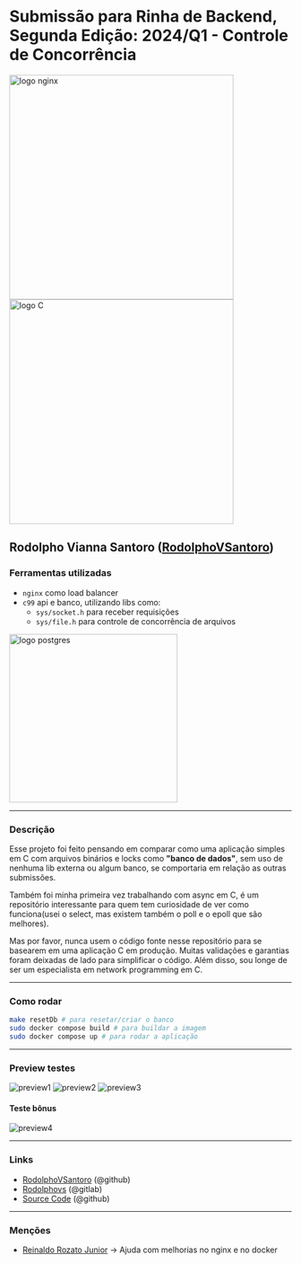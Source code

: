 # Submissão para Rinha de Backend, Segunda Edição: 2024/Q1 - Controle de Concorrência


<img src="https://upload.wikimedia.org/wikipedia/commons/c/c5/Nginx_logo.svg" alt="logo nginx" width="400" height="auto">
<br />
<img src="https://imgs.search.brave.com/CJ1qsQ77NgbW8m08i7yLKL6m78khjHtNRuLy082Pg-w/rs:fit:860:0:0/g:ce/aHR0cHM6Ly91cGxv/YWQud2lraW1lZGlh/Lm9yZy93aWtpcGVk/aWEvY29tbW9ucy8w/LzBlL1RoZV9DX1By/b2dyYW1taW5nX0xh/bmd1YWdlLF9GaXJz/dF9FZGl0aW9uX0Nv/dmVyLnN2Zw.svg" alt="logo C" width="400" height="auto">

## Rodolpho Vianna Santoro ([RodolphoVSantoro](https://github.com/RodolphoVSantoro))

### Ferramentas utilizadas

- `nginx` como load balancer
- `c99` api e banco, utilizando libs como:
  - `sys/socket.h` para receber requisições
  - `sys/file.h` para controle de concorrência de arquivos

<img src="https://s3.amazonaws.com/codenewbie-assets/blogs/binarydropping.gif" alt="logo postgres" width="300" height="auto">

---
### Descrição

Esse projeto foi feito pensando em comparar como uma aplicação simples em C com arquivos binários e locks como **"banco de dados"**, sem uso de nenhuma lib externa ou algum banco, se comportaria em relação as outras submissões.

Também foi minha primeira vez trabalhando com async em C, é um repositório interessante para quem tem curiosidade de ver como funciona(usei o select, mas existem também o poll e o epoll que são melhores).

Mas por favor, nunca usem o código fonte nesse repositório para se basearem em uma aplicação C em produção. Muitas validações e garantias foram deixadas de lado para simplificar o código. Além disso, sou longe de ser um especialista em network programming em C.

---

### Como rodar
```bash
make resetDb # para resetar/criar o banco
sudo docker compose build # para buildar a imagem
sudo docker compose up # para rodar a aplicação
```

---

### Preview testes

<img src="https://i.imgur.com/QARPqZu.png" alt="preview1" width="auto" height="auto">

<img src="https://i.imgur.com/wlZj7Ft.png" alt="preview2" width="auto" height="auto">

<img src="https://i.imgur.com/9EAG9iF.png" alt="preview3" width="auto" height="auto">

#### Teste bônus

<img src="https://i.imgur.com/VX6tckh.png" alt="preview4" width="auto" height="auto">

---
### Links

- [RodolphoVSantoro](https://github.com/RodolphoVSantoro) (@github)
- [Rodolphovs](https://gitlab.com/Rodolphovs) (@gitlab)
- [Source Code](https://github.com/RodolphoVSantoro/c-async-disk-api) (@github)

---

### Menções

- [Reinaldo Rozato Junior]((https://github.com/oloko64)) -> Ajuda com melhorias no nginx e no docker
